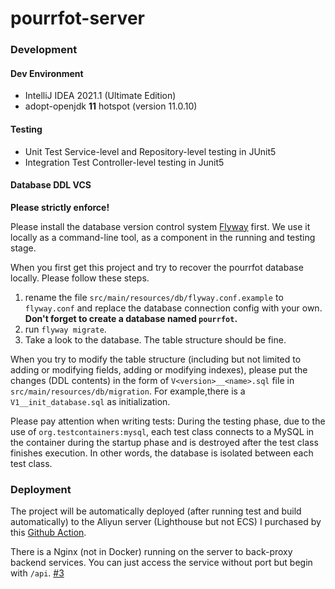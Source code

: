 # pourrfot-server

### Development

#### Dev Environment

* IntelliJ IDEA 2021.1 (Ultimate Edition)
* adopt-openjdk **11** hotspot (version 11.0.10)

#### Testing

* Unit Test Service-level and Repository-level testing in JUnit5
* Integration Test Controller-level testing in Junit5

#### Database DDL VCS

**Please strictly enforce!**

Please install the database version control system [Flyway](https://flywaydb.org/) first. We use it locally as a
command-line tool, as a component in the running and testing stage.

When you first get this project and try to recover the pourrfot database locally. Please follow these steps.

1. rename the file `src/main/resources/db/flyway.conf.example` to `flyway.conf` and replace the database connection
   config with your own. **Don't forget to create a database named `pourrfot`.**
2. run `flyway migrate`.
3. Take a look to the database. The table structure should be fine.

When you try to modify the table structure (including but not limited to adding or modifying fields, adding or modifying
indexes), please put the changes (DDL contents) in the form of `V<version>__<name>.sql` file
in `src/main/resources/db/migration`. For example,there is a `V1__init_database.sql` as initialization.

Please pay attention when writing tests: During the testing phase, due to the use of `org.testcontainers:mysql`, each
test class connects to a MySQL in the container during the startup phase and is destroyed after the test class finishes
execution. In other words, the database is isolated between each test class.

### Deployment

The project will be automatically deployed (after running test and build automatically) to the Aliyun server (Lighthouse
but not ECS) I purchased by this [Github Action](./.github/workflows/gradle.yml).

There is a Nginx (not in Docker) running on the server to back-proxy backend services. You can just access the service
without port but begin with `/api`. [#3](https://github.com/SHU-PoURRfOT-1/pourrfot-server/issues/3)
